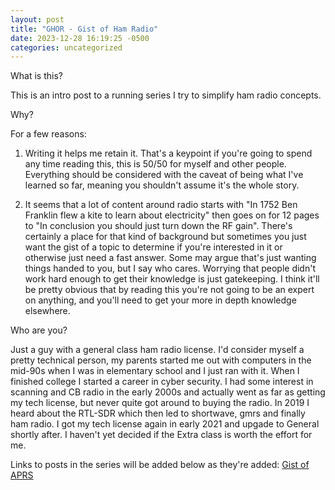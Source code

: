 ```yaml
---
layout: post
title: "GHOR - Gist of Ham Radio"
date: 2023-12-28 16:19:25 -0500
categories: uncategorized
---
```

What is this?

This is an intro post to a running series I try to simplify ham radio concepts.

Why?

For a few reasons:

1. Writing it helps me retain it. That's a keypoint if you're going to spend any time reading this, this is 50/50 for myself and other people. Everything should be considered with the caveat of being what I've learned so far, meaning you shouldn't assume it's the whole story.

2. It seems that a lot of content around radio starts with "In 1752 Ben Franklin flew a kite to learn about electricity" then goes on for 12 pages to "In conclusion you should just turn down the RF gain". There's certainly a place for that kind of background but sometimes you just want the gist of a topic to determine if you're interested in it or otherwise just need a fast answer. Some may argue that's just wanting things handed to you, but I say who cares. Worrying that people didn't work hard enough to get their knowledge is just gatekeeping. I think it'll be pretty obvious that by reading this you're not going to be an expert on anything, and you'll need to get your more in depth knowledge elsewhere.

Who are you?

Just a guy with a general class ham radio license. I'd consider myself a pretty technical person, my parents started me out with computers in the mid-90s when I was in elementary school and I just ran with it. When I finished college I started a career in cyber security. I had some interest in scanning and CB radio in the early 2000s and actually went as far as getting my tech license, but never quite got around to buying the radio. In 2019 I heard about the RTL-SDR which then led to shortwave, gmrs and finally ham radio. I got my tech license again in early 2021 and upgade to General shortly after. I haven't yet decided if the Extra class is worth the effort for me.

Links to posts in the series will be added below as they're added:
[Gist of APRS](https://hipposec.github.io/uncategorized/2023/12/28/gist-of-aprs.html)
